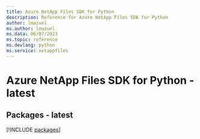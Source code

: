 ```yaml
---
title: Azure NetApp Files SDK for Python
description: Reference for Azure NetApp Files SDK for Python
author: lmazuel
ms.author: lmazuel
ms.data: 06/07/2023
ms.topic: reference
ms.devlang: python
ms.service: netappfiles
---
```

# Azure NetApp Files SDK for Python - latest
## Packages - latest
[!INCLUDE [packages](netapp-files-index.md)]